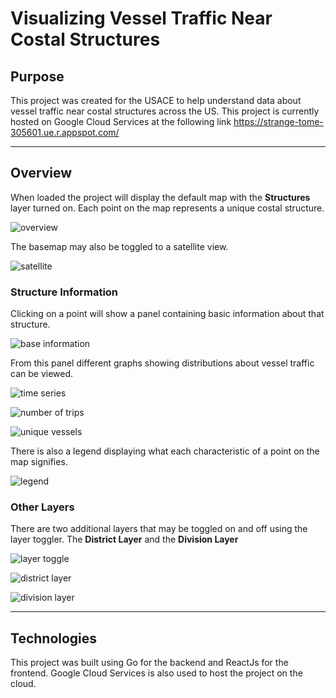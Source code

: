 # Visualizing Vessel Traffic Near Costal Structures

## Purpose

This project was created for the USACE to help understand data about vessel traffic near costal structures across the US. This project is currently hosted on Google Cloud Services at the following link https://strange-tome-305601.ue.r.appspot.com/

---

## Overview

When loaded the project will display the default map with the **Structures** layer turned on. Each point on the map represents a unique costal structure.

![overview](./help_photos/overview.png)

The basemap may also be toggled to a satellite view.

![satellite](./help_photos/toggle.png)

### Structure Information

Clicking on a point will show a panel containing basic information about that structure.

![base information](./help_photos/baseinfo.png)

From this panel different graphs showing distributions about vessel traffic can be viewed.

![time series](./help_photos/timeseries.png)

![number of trips](./help_photos/numtrips.png)

![unique vessels](./help_photos/uniqueVessels.png)

There is also a legend displaying what each characteristic of a point on the map signifies.

![legend](./help_photos/legend.png)

### Other Layers

There are two additional layers that may be toggled on and off using the layer toggler. The **District Layer** and the **Division Layer**

![layer toggle](./help_photos/layers.png)

![district layer](./help_photos/districts.png)

![division layer](./help_photos/divisions.png)

---

## Technologies

This project was built using Go for the backend and ReactJs for the frontend. Google Cloud Services is also used to host the project on the cloud.
